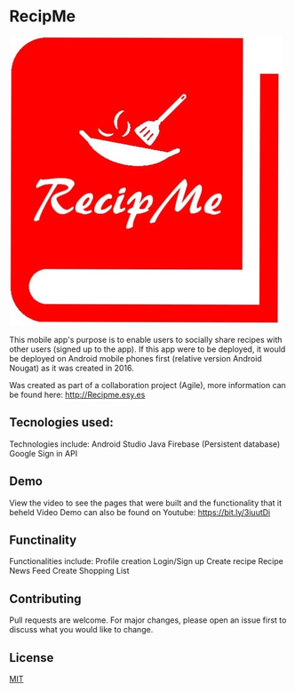 # RecipMe
![logo](RecipMeFiles/logo.jpg)

This mobile app's purpose is to enable users to socially share recipes with other users (signed up to the app). 
If this app were to be deployed, it would be deployed on Android mobile phones first (relative version Android Nougat) as it was created in 2016.

Was created as part of a collaboration project (Agile), more information can be found here: 
http://Recipme.esy.es

## Tecnologies used:
Technologies include:
Android Studio
Java
Firebase (Persistent database)
Google Sign in API

## Demo 
View the video to see the pages that were built and the functionality that it beheld
Video Demo can also be found on Youtube: https://bit.ly/3iuutDi

## Functinality 
Functionalities include:
Profile creation
Login/Sign up
Create recipe
Recipe News Feed
Create Shopping List

## Contributing
Pull requests are welcome. For major changes, please open an issue first to discuss what you would like to change.

## License
[MIT](https://choosealicense.com/licenses/mit/)


